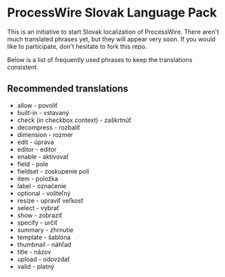ProcessWire Slovak Language Pack
================================

This is an initiative to start Slovak localization of ProcessWire.
There aren't much translated phrases yet, but they will appear very soon.
If you would like to participate, don't hesitate to fork this repo.

Below is a list of frequently used phrases to keep the translations consistent.

Recommended translations
------------------------

* allow - povoliť
* built-in - vstavaný
* check (in checkbox context) - zaškrtnúť
* decompress - rozbaliť
* dimension - rozmer
* edit - úprava
* editor - editor
* enable - aktivovať
* field - pole
* fieldset - zoskupenie polí
* item - položka
* label - označenie
* optional - voliteľný
* resize - upraviť veľkosť
* select - vybrať
* show - zobraziť
* specify - určiť
* summary - zhrnutie
* template - šablóna
* thumbnail - náhľad
* title - názov
* upload - odovzdať
* valid - platný
